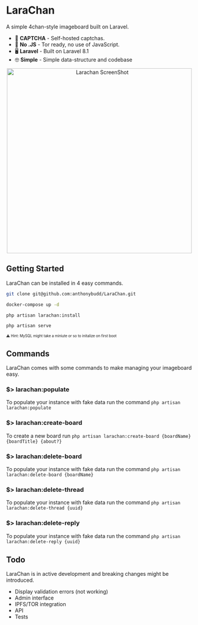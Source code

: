 # LaraChan
A simple 4chan-style imageboard built on Laravel.

- 🤖 **CAPTCHA** - Self-hosted captchas.
- 🚫 **No .JS** - Tor ready, no use of JavaScript.
- 🖥 **Laravel** - Built on Laravel 8.1
- 🤓 **Simple** - Simple data-structure and codebase

<p  align="center">
<img  width="500" src="https://raw.githubusercontent.com/anthonybudd/LaraChan/8.x/docs/img/screenshot.gif"  alt="Larachan ScreenShot">
</p>


## Getting Started
LaraChan can be installed in 4 easy commands. 

```sh
git clone git@github.com:anthonybudd/LaraChan.git

docker-compose up -d

php artisan larachan:install

php artisan serve
```
<sub><sup>⚠️ Hint: MySQL might take a miniute or so to initalize on first boot</sub></sup>

## Commands
LaraChan comes with some commands to make managing your imageboard easy.

### $> larachan:populate
To populate your instance with fake data run the command `php artisan larachan:populate`

### $> larachan:create-board
To create a new board run `php artisan larachan:create-board {boardName} {boardTitle} {about?}`

### $> larachan:delete-board
To populate your instance with fake data run the command `php artisan larachan:delete-board {boardName}`

### $> larachan:delete-thread
To populate your instance with fake data run the command `php artisan larachan:delete-thread {uuid}`

### $> larachan:delete-reply
To populate your instance with fake data run the command `php artisan larachan:delete-reply {uuid}`

  
## Todo
LaraChan is in active development and breaking changes might be introduced.

- Display validation errors (not working)
- Admin interface
- IPFS/TOR integration
- API
- Tests